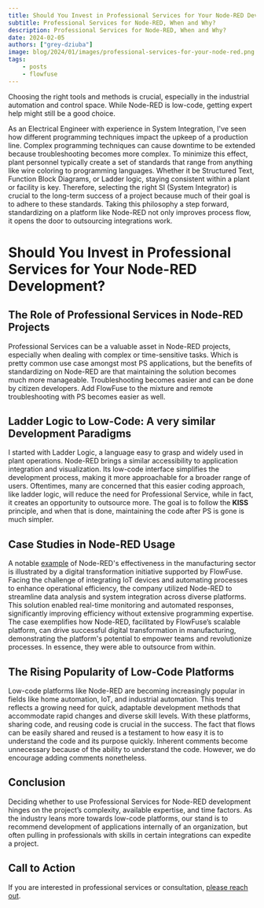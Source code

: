 ```yaml
---
title: Should You Invest in Professional Services for Your Node-RED Development?
subtitle: Professional Services for Node-RED, When and Why?
description: Professional Services for Node-RED, When and Why?
date: 2024-02-05
authors: ["grey-dziuba"]
image: blog/2024/01/images/professional-services-for-your-node-red.png
tags:
    - posts
    - flowfuse
---
```


Choosing the right tools and methods is crucial, especially in the industrial automation and control space. While Node-RED is low-code, getting expert help might still be a good choice.

<!--more-->

As an Electrical Engineer with experience in System Integration, I've seen how different programming techniques impact the upkeep of a production line. Complex programming techniques can cause downtime to be extended because troubleshooting becomes more complex. To minimize this effect, plant personnel typically create a set of standards that range from anything like wire coloring to programming languages. Whether it be Structured Text, Function Block Diagrams, or Ladder logic, staying consistent within a plant or facility is key. Therefore, selecting the right SI (System Integrator) is crucial to the long-term success of a project because much of their goal is to adhere to these standards. Taking this philosophy a step forward, standardizing on a platform like Node-RED not only improves process flow, it opens the door to outsourcing integrations work.


# Should You Invest in Professional Services for Your Node-RED Development?


## The Role of Professional Services in Node-RED Projects
Professional Services can be a valuable asset in Node-RED projects, especially when dealing with complex or time-sensitive tasks. Which is pretty common use case amongst most PS applications, but the benefits of standardizing on Node-RED are that maintaining the solution becomes much more manageable. Troubleshooting becomes easier and can be done by citizen developers. Add FlowFuse to the mixture and remote troubleshooting with PS becomes easier as well.

## Ladder Logic to Low-Code: A very similar Development Paradigms
 I started with Ladder Logic, a language easy to grasp and widely used in plant operations. Node-RED brings a similar accessibility to application integration and visualization. Its low-code interface simplifies the development process, making it more approachable for a broader range of users.  Oftentimes, many are concerned that this easier coding approach, like ladder logic, will reduce the need for Professional Service, while in fact, it creates an opportunity to outsource more.  The goal is to follow the **KISS** principle, and when that is done, maintaining the code after PS is gone is much simpler.

## Case Studies in Node-RED Usage
A notable [example](https://flowfuse.com/customer-stories/manufacturing-digital-transformation/) of Node-RED's effectiveness in the manufacturing sector is illustrated by a digital transformation initiative supported by FlowFuse. Facing the challenge of integrating IoT devices and automating processes to enhance operational efficiency, the company utilized Node-RED to streamline data analysis and system integration across diverse platforms. This solution enabled real-time monitoring and automated responses, significantly improving efficiency without extensive programming expertise. The case exemplifies how Node-RED, facilitated by FlowFuse’s scalable platform, can drive successful digital transformation in manufacturing, demonstrating the platform's potential to empower teams and revolutionize processes. In essence, they were able to outsource from within.

## The Rising Popularity of Low-Code Platforms
Low-code platforms like Node-RED are becoming increasingly popular in fields like home automation, IoT, and industrial automation. This trend reflects a growing need for quick, adaptable development methods that accommodate rapid changes and diverse skill levels.  With these platforms, sharing code, and reusing code is crucial in the success.  The fact that flows can be easily shared and reused is a testament to how easy it is to understand the code and its purpose quickly.  Inherent comments become unnecessary because of the ability to understand the code.  However, we do encourage adding comments nonetheless.

## Conclusion
Deciding whether to use Professional Services for Node-RED development hinges on the project’s complexity, available expertise, and time factors. As the industry leans more towards low-code platforms, our stand is to recommend development of applications internally of an organization, but often pulling in professionals with skills in certain integrations can expedite a project.

## Call to Action
If you are interested in professional services or consultation, [please reach out](https://flowfuse.com/professional-services/).

